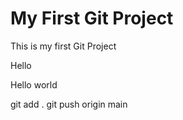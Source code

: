 # My First Git Project

This is my first Git Project

Hello

Hello world

git add .
git push origin main
